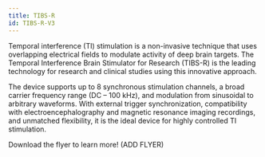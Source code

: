 ```yaml
---
title: TIBS-R
id: TIBS-R-V3
---
```


Temporal interference (TI) stimulation is a non-invasive technique that uses overlapping electrical fields to modulate activity of deep brain targets. The Temporal Interference Brain Stimulator for Research (TIBS-R) is the leading technology for research and clinical studies using this innovative approach.

The device supports up to 8 synchronous stimulation channels, a broad carrier frequency range (DC – 100 kHz), and modulation from sinusoidal to arbitrary waveforms. With external trigger synchronization, compatibility with electroencephalography and magnetic resonance imaging recordings, and unmatched flexibility, it is the ideal device for highly controlled TI stimulation.

Download the flyer to learn more! (ADD FLYER)
